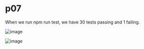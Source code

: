 # p07

When we run npm run test, we have 30 tests passing and 1 failing.


![image](https://github.com/notWizzy/p07/assets/106133901/7d4920e2-de43-40e5-aff4-f2dbe1d4ab62)

![image](https://github.com/notWizzy/p07/assets/106133901/e1e520f9-f03f-4b45-bb17-f05f667cfe75)
